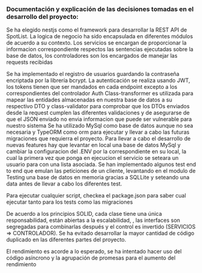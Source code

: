 ### Documentación y explicación de las decisiones tomadas en el desarrollo del proyecto:

Se ha elegido nestjs como el framework para desarrollar la REST API de SpotList. 
La logica de negocio ha sido encapsulada en diferentes módulos de acuerdo a su contexto. Los servicios se encargan de proporcionar la informacion correspondiente respectos las sentencias ejecutadas sobre la base de datos, los controladores son los encargados de manejar las requests recibidas

Se ha implementado el registro de usuarios guardando la contraseña encriptada por la librería bcrypt. La autenticación se realiza usando JWT, los tokens tienen que ser mandados en cada endpoint excepto a los correspondientes del controlador Auth
Class-transformer es utilizada para mapear las entidades almacenadas en nuestra base de datos a su respectivo DTO  y class-validator para comprobar que los DTOs enviados desde la request cumplen las diferentes validaciones y de asegurarse de que el JSON enviado no envia informacion que puede ser vulnerable para nuestro sistema
Se ha utilizado MySql como base de datos aunque no sea necesaria y TypeORM como orm para ejecutar y llevar a cabo las futuras migraciones que requierra el proyecto.
Para llevar a cabo el desarrollo de nuevas features hay que levantar en local una base de datos MySql y cambiar la configuracion del .ENV por la correspondiente en su local, la cual la primera vez que ponga en ejecucion el servicio se seteara un usuario para con una lista asociada.
Se han implementado algunos test end to end que emulan las peticiones de un cliente, levantando en el modulo de Testing una base de datos en memoria gracias a SQLLite y seteando una data antes de llevar a cabo los diferentes test.

Para ejecutar cualquier script, checkea el package.json para saber cual ejecutar tanto para los tests como las migraciones

De acuerdo a los principios SOLID, cada clase tiene una única responsabilidad, están abiertas a la escalabilidad, , las interfaces son segregadas para combinarlas después y el control es invertido (SERVICIOS => CONTROLADOR). Se ha evitado desarrollar la mayor cantidad de código duplicado en las diferentes partes del proyecto.

El rendimiento es acorde a lo esperado, se ha intentado hacer uso del código asíncrono y la agrupación de promesas para el aumento del rendimiento
